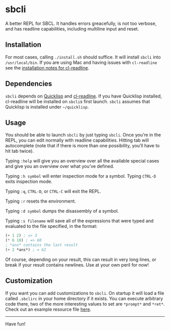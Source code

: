 # sbcli

A better REPL for SBCL. It handles errors greacefully, is not too verbose,
and has readline capabilities, including multiline input and reset.

## Installation

For most cases, calling `./install.sh` should suffice. It will
install `sbcli` into `/usr/local/bin`. If you are using Mac and having
issues with `cl-readline` see the [installation notes for
cl-readline](https://github.com/mrkkrp/cl-readline#installation).

## Dependencies

`sbcli` depends on [Quicklisp](http://quicklisp.org/) and
[cl-readline](https://github.com/mrkkrp/cl-readline).
If you have Quicklisp installed, cl-readline will be installed
on `sbcli`s first launch. `sbcli` assumes that Quicklisp is
installed under `~/quicklisp`.

## Usage

You should be able to launch `sbcli` by just typing `sbcli`. Once you’re in the
REPL, you can edit normally with readline capabilities. Hitting tab will
autocomplete (note that if there is more than one possibility, you’ll have to
hit tab twice).

Typing `:help` will give you an overview over all the available special cases
and give you an overview over what you’ve defined.

Typing `:h symbol` will enter inspection mode for a symbol. Typing `CTRL-D`
exits inspection mode.

Typing `:q`, `CTRL-D`, or `CTRL-C` will exit the REPL.

Typing `:r` resets the environment.

Typing `:d symbol` dumps the disassembly of a symbol.

Typing `:s filename` will save all of the expressions that were typed and
evaluated to the file specified, in the format:

```lisp
(+ 1 2) ; => 3
(* 6 10) ; => 60
; *ans* contains the last result
(+ 2 *ans*) ; = 62
```

Of course, depending on your result, this can result in very long lines, or
break if your result contains newlines. Use at your own peril for now!

## Customization

If you want you can add customizations to `sbcli`. On startup
it will load a file called `.sbclirc` in your home directory
if it exists. You can execute arbitrary code there, two of
the more interesting values to set are `*prompt*` and `*ret*`.
Check out an example resource file
[here](https://github.com/hellerve/sbcli/blob/master/examples/.sbclirc).

<hr/>

Have fun!
